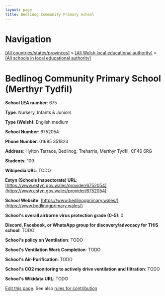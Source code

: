 ```yaml
---
layout: page
title: Bedlinog Community Primary School
---
```

# Navigation

[[All countries/states/provinces]](../../..) > [[All Welsh local educational authority]](../..) > [[All schools in local educational authority]](..)

# Bedlinog Community Primary School (Merthyr Tydfil)

**School LEA number**: 675

**Type**: Nursery, Infants & Juniors

**Type (Welsh)**: English medium

**School Number**: 6752054

**Phone Number**: 01685 351823

**Address**: Hylton Terrace, Bedlinog, Treharris, Merthyr Tydfil, CF46 6RG

**Students**: 109

**Wikipedia URL**: TODO

**Estyn (Schools Inspectorate) URL**: [https://www.estyn.gov.wales/provider/6752054](https://www.estyn.gov.wales/provider/6752054)

**School Website**: [https://www.bedlinogprimary.wales/](https://www.bedlinogprimary.wales/)

**School's overall airborne virus protection grade (0-5)**: 0

**Discord, Facebook, or WhatsApp group for discovery/advocacy for THIS school**: TODO

**School's policy on Ventilation**: TODO

**School's Ventilation Work Completion**: TODO

**School's Air-Purification**: TODO

**School's CO2 monitoring to actively drive ventilation and filtration**: TODO

**School's Wikidata URL**: TODO




[Edit this page](https://github.com/ventilate-schools/Wales/edit/prif/./Merthyr_Tydfil/Bedlinog_Community_Primary_School.md). See also [rules for contribution](../../../contribution-rules/)